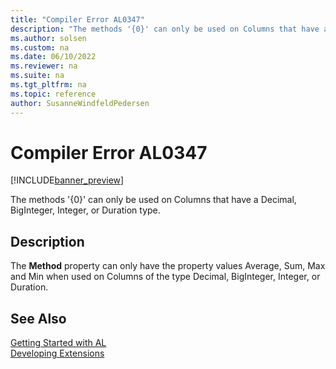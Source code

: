 ```yaml
---
title: "Compiler Error AL0347"
description: "The methods '{0}' can only be used on Columns that have a Decimal, BigInteger, Integer, or Duration type."
ms.author: solsen
ms.custom: na
ms.date: 06/10/2022
ms.reviewer: na
ms.suite: na
ms.tgt_pltfrm: na
ms.topic: reference
author: SusanneWindfeldPedersen
---
```

[//]: # (START>DO_NOT_EDIT)
[//]: # (IMPORTANT:Do not edit any of the content between here and the END>DO_NOT_EDIT.)
[//]: # (Any modifications should be made in the .xml files in the ModernDev repo.)
# Compiler Error AL0347

[!INCLUDE[banner_preview](../includes/banner_preview.md)]

The methods '{0}' can only be used on Columns that have a Decimal, BigInteger, Integer, or Duration type.

## Description
The **Method** property can only have the property values Average, Sum, Max and Min when used on Columns of the type Decimal, BigInteger, Integer, or Duration.  

[//]: # (IMPORTANT: END>DO_NOT_EDIT)
## See Also  
[Getting Started with AL](../devenv-get-started.md)  
[Developing Extensions](../devenv-dev-overview.md)  